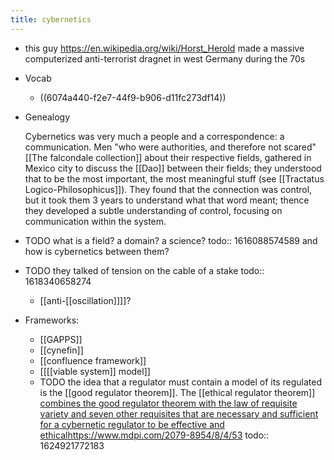 ```yaml
---
title: cybernetics
---
```


- this guy https://en.wikipedia.org/wiki/Horst_Herold made a massive computerized anti-terrorist dragnet in west Germany during the 70s
- Vocab
	- ((6074a440-f2e7-44f9-b906-d11fc273df14))
- Genealogy
  
  Cybernetics was very much a people and a correspondence: a communication. Men "who were authorities, and therefore not scared" [[The falcondale collection]] about their respective fields, gathered in Mexico city to discuss the [[Dao]] between their fields; they understood that to be the most important, the most meaningful stuff (see [[Tractatus Logico-Philosophicus]]). They found that the connection was control, but it took them 3 years to understand what that word meant; thence they developed a subtle understanding of control, focusing on communication within the system.
- TODO what is a field? a domain? a science? 
  todo:: 1616088574589
  and how is cybernetics between them?
- TODO they talked of tension on the cable of a stake
  todo:: 1618340658274
	- [[anti-[[oscillation]]]]?
- Frameworks:
	- [[GAPPS]]
	- [[cynefin]]
	- [[confluence framework]]
	- [[[[viable system]] model]]
	- TODO the idea that a regulator must contain a model of its regulated is the [[good regulator theorem]]. The [[ethical regulator theorem]] [combines the good regulator theorem with the law of requisite variety and seven other requisites that are necessary and sufficient for a cybernetic regulator to be effective and ethical]()https://www.mdpi.com/2079-8954/8/4/53
	  todo:: 1624921772183
